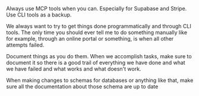 Always use MCP tools when you can. Especially for Supabase and Stripe. Use CLI tools as a backup.

We always want to try to get things done programmatically and through CLI tools. The only time you should ever tell me to do something manually like for example, through an online portal or something, is when all other attempts failed.

Document things as you do them. When we accomplish tasks, make sure to document it so there is a good trail of everything we have done and what we have failed and what works and what doesn't work. 

When making changes to schemas for databases or anything like that, make sure all the documentation about those schema are up to date
